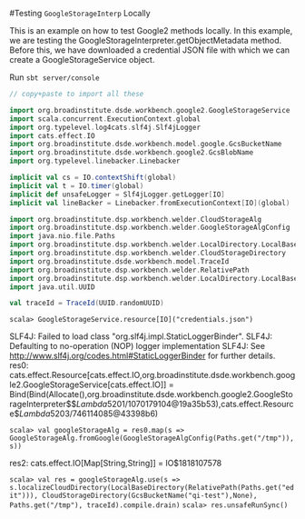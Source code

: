 #Testing `GoogleStorageInterp` Locally

This is an example on how to test Google2 methods locally. In this example, we are testing the 
GoogleStorageInterpreter.getObjectMetadata method. Before this, we have downloaded a credential JSON 
file with which we can create a GoogleStorageService object.

Run `sbt server/console`

```scala
// copy+paste to import all these

import org.broadinstitute.dsde.workbench.google2.GoogleStorageService
import scala.concurrent.ExecutionContext.global
import org.typelevel.log4cats.slf4j.Slf4jLogger
import cats.effect.IO
import org.broadinstitute.dsde.workbench.model.google.GcsBucketName
import org.broadinstitute.dsde.workbench.google2.GcsBlobName
import org.typelevel.linebacker.Linebacker

implicit val cs = IO.contextShift(global)
implicit val t = IO.timer(global)
implicit def unsafeLogger = Slf4jLogger.getLogger[IO]
implicit val lineBacker = Linebacker.fromExecutionContext[IO](global)

import org.broadinstitute.dsp.workbench.welder.CloudStorageAlg
import org.broadinstitute.dsp.workbench.welder.GoogleStorageAlgConfig
import java.nio.file.Paths
import org.broadinstitute.dsp.workbench.welder.LocalDirectory.LocalBaseDirectory
import org.broadinstitute.dsp.workbench.welder.CloudStorageDirectory
import org.broadinstitute.dsde.workbench.model.TraceId
import org.broadinstitute.dsp.workbench.welder.RelativePath
import org.broadinstitute.dsp.workbench.welder.LocalDirectory.LocalBaseDirectory
import java.util.UUID

val traceId = TraceId(UUID.randomUUID)
```

`scala> GoogleStorageService.resource[IO]("credentials.json")`

SLF4J: Failed to load class "org.slf4j.impl.StaticLoggerBinder".
SLF4J: Defaulting to no-operation (NOP) logger implementation
SLF4J: See http://www.slf4j.org/codes.html#StaticLoggerBinder for further details.
res0: cats.effect.Resource[cats.effect.IO,org.broadinstitute.dsde.workbench.google2.GoogleStorageService[cats.effect.IO]] = Bind(Bind(Allocate(<function1>),org.broadinstitute.dsde.workbench.google2.GoogleStorageInterpreter$$$Lambda$5201/1070179104@19a35b53),cats.effect.Resource$$Lambda$5203/746114085@43398b6)

`scala> val googleStorageAlg = res0.map(s => GoogleStorageAlg.fromGoogle(GoogleStorageAlgConfig(Paths.get("/tmp")), s))`

res2: cats.effect.IO[Map[String,String]] = IO$1818107578

`scala> val res = googleStorageAlg.use(s => s.localizeCloudDirectory(LocalBaseDirectory(RelativePath(Paths.get("edit"))), CloudStorageDirectory(GcsBucketName("qi-test"),None), Paths.get("/tmp"), traceId).compile.drain)`
`scala> res.unsafeRunSync()`